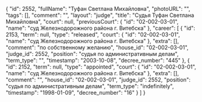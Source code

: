 {
    "id": 2552,
    "fullName": "Туфан Светлана Михайловна",
    "photoURL": "",
    "tags": [],
    "comment": "",
    "layout": "judge",
    "title": "Судья Туфан Светлана Михайловна",
    "court": null,
    "previousCourt": {
        "id": "02-002-03-01",
        "name": "суд Железнодорожного района г. Витебска"
    },
    "career": [
        {
            "id": 2153,
            "term": null,
            "type": "released",
            "court": {
                "id": "02-002-03-01",
                "name": "суд Железнодорожного района г. Витебска"
            },
            "extra": [],
            "comment": "по собственному желанию",
            "house_id": "02-002-03-01",
            "judge_id": 2552,
            "position": "судья по административным делам",
            "term_type": "",
            "timestamp": "2003-10-08",
            "decree_number": "445"
        },
        {
            "id": 2152,
            "term": null,
            "type": "appointed",
            "court": {
                "id": "02-002-03-01",
                "name": "суд Железнодорожного района г. Витебска"
            },
            "extra": [],
            "comment": "",
            "house_id": "02-002-03-01",
            "judge_id": 2552,
            "position": "судья по административным делам",
            "term_type": "indefinitely",
            "timestamp": "1998-01-09",
            "decree_number": "16"
        }
    ]
}